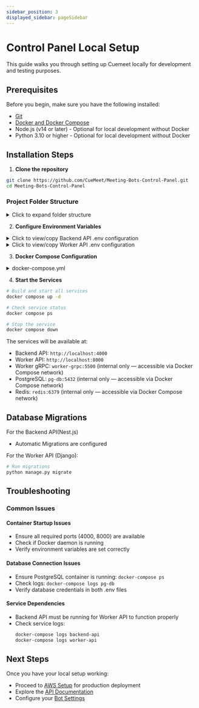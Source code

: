 ```yaml
---
sidebar_position: 3
displayed_sidebar: pageSidebar
---
```


# Control Panel Local Setup

This guide walks you through setting up Cuemeet locally for development and testing purposes.


## Prerequisites

Before you begin, make sure you have the following installed:

- [Git](https://git-scm.com/downloads)
- [Docker and Docker Compose ](https://docs.docker.com/get-started/get-docker/)
- Node.js (v14 or later) - Optional for local development without Docker
- Python 3.10 or higher - Optional for local development without Docker

## Installation Steps

1. **Clone the repository**

```bash
git clone https://github.com/CueMeet/Meeting-Bots-Control-Panel.git
cd Meeting-Bots-Control-Panel
```

### Project Folder Structure

<details>
<summary>Click to expand folder structure</summary>
```
.
├── CODE_OF_CONDUCT.md
├── CONTRIBUTING.md
├── LICENSE
├── README.md
├── api-backend
│   ├── Dockerfile
│   ├── Makefile
│   ├── README.md
│   ├── nest-cli.json
│   ├── package.json
│   ├── src
│   ├── test
│   ├── tsconfig.build.json
│   ├── tsconfig.json
│   └── yarn.lock
├── assets
│   ├── banner.png
│   └── cuemeet-logo.png
├── docker-compose.yml
├── pg-db
│   └── init-multiple-databases.sql
├── protos
│   └── worker_backend.transcript_management
└── worker-backend
    ├── Dockerfile
    ├── Makefile
    ├── README.md
    ├── api
    ├── manage.py
    ├── nltk
    ├── poetry.lock
    ├── pyproject.toml
    └── worker_backend
```
</details>

2. **Configure Environment Variables**

<details>
<summary>Click to view/copy Backend API .env configuration</summary>

```env
# Backend API Configuration
# Application
PORT=4000
NODE_ENV=development
CORS_ALLOWED_ORIGINS=*

# Database
DB_HOST=pg-db
DB_PORT=5432
DB_USERNAME=meetingbots_user
DB_PASSWORD=cuecard-meting-bots-secret
DB_DATABASE=meetingbots_db_backend_api


# Redis
REDIS_HOST=redis
REDIS_PORT=6379


# AWS (Must be filled in from AWS setup steps)
AWS_ACCESS_KEY=  # Your AWS Access Key from AWS setup
AWS_SECRET_KEY=  # Your AWS Secret Key from AWS setup

## S3
AWS_BUCKET_REGION=  # Your S3 bucket region
AWS_MEETING_BOT_BUCKET_NAME=  # Your S3 bucket name

## ECS (Must match the AWS configurations)
AWS_ECS_CLUSTER_NAME=  # Your AWS ECS Cluster Name
AWS_SECURITY_GROUP=  # Your AWS Security Group ID
AWS_VPS_SUBNET=  # Your AWS Subnet ID
ECS_TASK_DEFINITION_GOOGLE=  # Task Definition for Google Meet bots
ECS_CONTAINER_NAME_GOOGLE=  # Container Name for Google Meet bots
ECS_TASK_DEFINITION_ZOOM=  # Task Definition for Zoom bots
ECS_CONTAINER_NAME_ZOOM=  # Container Name for Zoom bots
ECS_TASK_DEFINITION_TEAMS=  # Task Definition for Microsoft Teams bots
ECS_CONTAINER_NAME_TEAMS=  # Container Name for Microsoft Teams bots


# Meeting Bot
MEETING_BOT_RETRY_COUNT=2


# Worker Backend gRPC URL
WORKER_BACKEND_GRPC_URL=worker-grpc:5500
```
⚠️ Important: The AWS-related environment variables must be obtained from the AWS Setup Guide. Complete the AWS setup first and copy the relevant values into this file.
</details>

<details>
<summary>Click to view/copy Worker API .env configuration</summary>

```env
# Worker API Configuration
DJANGO_SETTINGS_MODULE=worker_backend.settings
DJANGO_SECRET_KEY=8b1336ae5f72ec7e949e787054976962a85fb1ca935da5ca59ba0448eae178b1336ae5f7204
DEBUG=True
STATIC_URL=/static/
ALLOWED_HOSTS=*
CORS_ALLOWED_ORIGINS=*


## PG Database
DB_USERNAME=meetingbots_user
DB_PASSWORD=cuecard-meting-bots-secret
DB_NAME=meetingbots_db_worker
DB_HOST=pg-db
DB_PORT=5432


# Redis Configuration
REDIS_HOST=redis
REDIS_PORT=6379
REDIS_DB=2


# AWS Configuration
AWS_ACCESS_KEY_ID= # Your AWS Access Key from AWS setup
AWS_SECRET_ACCESS_KEY= # Your AWS Access Key from AWS setup

## AWS S3
AWS_REGION= # Your S3 bucket region
AWS_STORAGE_BUCKET_NAME= # Your S3 bucket name

_SIGNED_URL_EXPIRY_TIME=60

## HIGHLIGHT
HIGHLIGHT_PROJECT_ID=""
HIGHLIGHT_ENVIRONMENT_NAME=""


## ASSEMBLY AI
ASSEMBLY_AI_API_KEY="" # https://www.assemblyai.com API KEY 
```

</details>

3. **Docker Compose Configuration**

<details>
<summary>docker-compose.yml</summary>

```yaml
services:
  backend-api:
    container_name: backend_rest
    build:
      context: ./api-backend
      dockerfile: Dockerfile
    ports:
      - "4000:4000"
    depends_on:
      - pg-db
      - redis

  worker-api:
    container_name: worker_rest
    build:
      context: ./worker-backend
      dockerfile: Dockerfile
    command: python manage.py migrate && gunicorn worker_backend.wsgi:application --workers 4 --bind 0.0.0.0:8000
    ports:
      - "8000:8000"
    depends_on:
      - pg-db
      - redis
      - backend-api

  worker-grpc:
    container_name: grpc-server
    restart: always
    image: cuemeet:worker-backend
    command: bash -c "echo 'Starting gRPC server...' && python manage.py grpcrunaioserver 0.0.0.0:5500 --max-workers 2 --verbosity 3"
    # ports: ## Uncomment this if you want to expose grpc port
    #   - "5500:5500"
    depends_on:
      - pg-db
      - redis
      - backend-api
      - worker-api

  redis:
    image: redis:alpine
    container_name: redis
    restart: always
    # ports: ## Uncomment this if you want to expose redis port
    #   - "6379:6379"

  pg-db:
    image: postgres:16
    container_name: postgres_db
    restart: always
    volumes:
      - postgres_data:/var/lib/postgresql/data
      - ./pg-db/init-multiple-databases.sql:/docker-entrypoint-initdb.d/init-multiple-databases.sql
    # ports: ## Uncomment this if you want to expose postgres port
    #   - "5432:5432"
    env_file:
      - ./pg-db/.db.env

  celery_worker:
    container_name: celery_worker
    build:
      context: ./worker-backend
      dockerfile: Dockerfile
    command: celery -A worker_backend worker --loglevel=info --concurrency=4
    depends_on:
      - redis
      - pg-db
      - worker-api

  flower:
    container_name: flower
    build:
      context: ./worker-backend
      dockerfile: Dockerfile
    command: celery -A worker_backend flower --port=5555
    ports:
      - "5556:5555"
    depends_on:
      - redis
      - worker-grpc

  documentation:
    container_name: documentation
    build:
      context: ./documentation
      dockerfile: Dockerfile
    ports:
      - "6000:3000"

volumes:
  postgres_data:
    driver: local
```

</details>

4. **Start the Services**

```bash
# Build and start all services
docker compose up -d

# Check service status
docker compose ps

# Stop the service
docker compose down
```

The services will be available at:

- Backend API: `http://localhost:4000`
- Worker API: `http://localhost:8000`
- Worker gRPC: `worker-grpc:5500` (internal only — accessible via Docker Compose network)
- PostgreSQL: `pg-db:5432` (internal only — accessible via Docker Compose network)
- Redis: `redis:6379` (internal only — accessible via Docker Compose network)

## Database Migrations

For the Backend API(Nest.js)

- Automatic Migrations are configured

For the Worker API (Django):

```bash
# Run migrations
python manage.py migrate
```

## Troubleshooting

### Common Issues

#### Container Startup Issues

- Ensure all required ports (4000, 8000) are available
- Check if Docker daemon is running
- Verify environment variables are set correctly

#### Database Connection Issues

- Ensure PostgreSQL container is running: `docker-compose ps`
- Check logs: `docker-compose logs pg-db`
- Verify database credentials in both .env files

#### Service Dependencies

- Backend API must be running for Worker API to function properly
- Check service logs:
  ```bash
  docker-compose logs backend-api
  docker-compose logs worker-api
  ```

## Next Steps

Once you have your local setup working:

- Proceed to [AWS Setup](/cuemeet-documentation/docs/aws-setup) for production deployment
- Explore the [API Documentation](/cuemeet-documentation/docs/bot/api-info)
- Configure your [Bot Settings](/cuemeet-documentation/docs/meeting-bots)